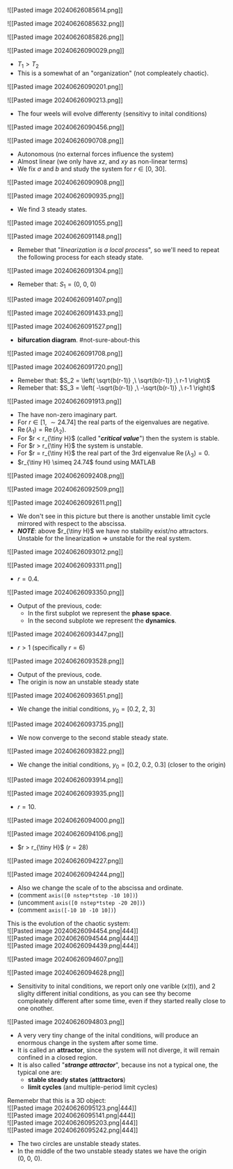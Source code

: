 
![[Pasted image 20240626085614.png]]

![[Pasted image 20240626085632.png]]

![[Pasted image 20240626085826.png]]

![[Pasted image 20240626090029.png]]
- $T_1 > T_2$
- This is a somewhat of an "organization" (not compleately chaotic).

![[Pasted image 20240626090201.png]]

![[Pasted image 20240626090213.png]]
- The four weels will evolve differenty (sensitivy to inital conditions)

![[Pasted image 20240626090456.png]]

![[Pasted image 20240626090708.png]]
- Autonomous (no external forces influence the system)
- Almost linear (we only have $xz$, and $xy$ as non-linear terms)
- We fix $\sigma$ and $b$ and study the system for $r \in \left[0,\ 30\right]$.

![[Pasted image 20240626090908.png]]

![[Pasted image 20240626090935.png]]
- We find $3$ steady states.

![[Pasted image 20240626091055.png]]

![[Pasted image 20240626091148.png]]
- Remeber that "*linearization is a local process*", so we'll need to repeat the following process for each steady state.

![[Pasted image 20240626091304.png]]
- Remeber that: $S_1 = \left(0,\ 0,\ 0\right)$

![[Pasted image 20240626091407.png]]

![[Pasted image 20240626091433.png]]

![[Pasted image 20240626091527.png]]
- **bifurcation diagram**. #not-sure-about-this 

![[Pasted image 20240626091708.png]]

![[Pasted image 20240626091720.png]]
- Remeber that: $S_2 = \left( \sqrt{b(r-1)} ,\ \sqrt{b(r-1)} ,\ r-1 \right)$
- Remeber that: $S_3 = \left( -\sqrt{b(r-1)} ,\ -\sqrt{b(r-1)} ,\ r-1 \right)$

![[Pasted image 20240626091913.png]]
- The have non-zero imaginary part.
- For $r \in \left[1,\ \sim 24.74\right]$ the real parts of the eigenvalues are negative.
- $\operatorname{Re}(\lambda_1) = \operatorname{Re}(\lambda_2)$.
- For $r < r_{\tiny H}$ (called "***critical value***") then the system is stable.
- For $r > r_{\tiny H}$ the system is unstable.
- For $r = r_{\tiny H}$ the real part of the 3rd eigenvalue $\operatorname{Re}(\lambda_3) = 0$.
- $r_{\tiny H} \simeq 24.74$ found using MATLAB

![[Pasted image 20240626092408.png]]

![[Pasted image 20240626092509.png]]

![[Pasted image 20240626092611.png]]
- We don't see in this picture but there is another unstable limit cycle mirrored with respect to the abscissa.
- ***NOTE***: above $r_{\tiny H}$ we have no stability exist/no attractors.<br>Unstable for the linearization ⇒ unstable for the real system.

![[Pasted image 20240626093012.png]]

![[Pasted image 20240626093311.png]]
- $r = 0.4$.

![[Pasted image 20240626093350.png]]
- Output of the previous, code:
	- In the first subplot we represent the **phase space**.
	- In the second subplote we represent the **dynamics**.

 ![[Pasted image 20240626093447.png]]
 - $r > 1$ (specifically $r=6$)

![[Pasted image 20240626093528.png]]
- Output of the previous, code.
- The origin is now an unstable steady state

![[Pasted image 20240626093651.png]]
- We change the initial conditions, $y_0 = \left[0.2 ,\ 2 ,\ 3\right]$

![[Pasted image 20240626093735.png]]
- We now converge to the second stable steady state.

![[Pasted image 20240626093822.png]]
- We change the initial conditions, $y_0 = \left[0.2 ,\ 0.2 ,\ 0.3\right]$ (closer to the origin)

![[Pasted image 20240626093914.png]]

![[Pasted image 20240626093935.png]]
- $r = 10$.

![[Pasted image 20240626094000.png]]

![[Pasted image 20240626094106.png]]
- $r > r_{\tiny H}$ ($r = 28$)

![[Pasted image 20240626094227.png]]

![[Pasted image 20240626094244.png]]
- Also we change the scale of to the abscissa and ordinate.
- (comment `axis([0 nstep*tstep -10 10])`)
- (uncomment `axis([0 nstep*tstep -20 20])`)
- (comment `axis([-10 10 -10 10])`)

This is the evolution of the chaotic system:<br>![[Pasted image 20240626094454.png|444]]<br>![[Pasted image 20240626094544.png|444]]<br>![[Pasted image 20240626094439.png|444]]

![[Pasted image 20240626094607.png]]

![[Pasted image 20240626094628.png]]
- Sensitivity to inital conditions, we report only one varible ($x(t)$), and 2 sliglty different initial conditions, as you can see thy become compleately different after some time, even if they started really close to one onother.

![[Pasted image 20240626094803.png]]
- A very very tiny change of the inital conditions, will produce an enormous change in the system after some time.
- It is called an **attractor**, since the system will not diverge, it will remain confined in a closed region.
- It is also called "***strange attractor***", because ins not a typical one, the typical one are: 
	- **stable steady states** (**atttractors**)
	- **limit cycles** (and multiple-period limit cycles)

Rememebr that this is a 3D object:<br>![[Pasted image 20240626095123.png|444]]<br>![[Pasted image 20240626095141.png|444]]<br>![[Pasted image 20240626095203.png|444]]<br>![[Pasted image 20240626095242.png|444]]
- The two circles are unstable steady states.
- In the middle of the two unstable steady states we have the origin $\left(0,\ 0,\ 0\right)$.
